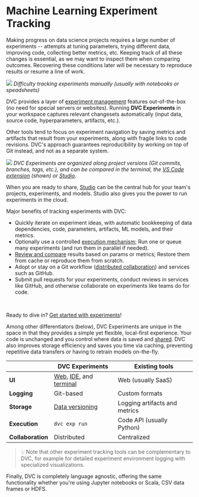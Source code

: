 # Machine Learning Experiment Tracking

Making progress on data science projects requires a large number of
<abbr>experiments</abbr> -- attempts at tuning parameters, trying different
data, improving code, collecting better metrics, etc. Keeping track of all these
changes is essential, as we may want to inspect them when comparing outcomes.
Recovering these conditions later will be necessary to reproduce results or
resume a line of work.

![](/img/natural-experimentation.png) _Difficulty tracking experiments manually
(usually with notebooks or speadsheets)_

DVC provides a layer of [experiment management] features out-of-the-box (no need
for special servers or websites). Running **DVC Experiments** in your workspace
captures relevant changesets automatically (input data, source code,
hyperparameters, artifacts, etc.).

Other tools tend to focus on experiment navigation by saving metrics and
artifacts that result from your experiments, along with fragile links to code
revisions. DVC's approach guarantees reproducibility by working on top of Git
instead, and not as a separate system.

[experiment management]: /doc/user-guide/experiment-management
[codified with dvc]: /doc/user-guide/project-structure/dvcyaml-files
[versioning everything]: /doc/use-cases/versioning-data-and-models

![](/img/vscode-live.gif) _DVC Experiments are organized along project versions
(Git commits, branches, tags, etc.), and can be compared in the terminal, the
[VS Code extension][ide] (shown) or [Studio]._

When you are ready to share, [Studio] can be the central hub for your team's
projects, experiments, and models. Studio also gives you the power to run
experiments in the cloud.

Major benefits of tracking experiments with DVC:

- Quickly iterate on experiment ideas, with automatic bookkeeping of data
  dependencies, code, <abbr>parameters</abbr>, artifacts, ML models, and their
  <abbr>metrics</abbr>.
- Optionally use a controlled [execution mechanism]; Run one or queue many
  experiments (and run them in parallel if needed).
- [Review and compare] results based on params or metrics; Restore them from
  <abbr>cache</abbr> or reproduce them from scratch.
- Adopt or stay on a Git workflow ([distributed collaboration][shared]) and
  services such as GitHub.
- Submit pull requests for your experiments, conduct reviews in services like
  GitHub, and otherwise collaborate on experiments like teams do for code.

[execution mechanism]: /doc/user-guide/experiment-management/running-experiments
[checkpoints]: /doc/user-guide/experiment-management/checkpoints
[review and compare]:
  /doc/user-guide/experiment-management/comparing-experiments
[experiment versioning]: /blog/ml-experiment-versioning

<br/>

<admon icon="book">

Ready to dive in? [Get started with experiments]!

[get started with experiments]: /doc/start/experiments

</admon>

Among other differentiators (below), DVC Experiments are unique in the space in
that they provides a simple yet flexible, local-first experience. Your code is
unchanged and you control where data is saved and [shared]. DVC also improves
storage efficiency and saves you time via <abbr>caching</abbr>, preventing
repetitive data transfers or having to retrain models on-the-fly.

|                   | DVC Experiments              | Existing tools                |
| ----------------- | ---------------------------- | ----------------------------- |
| **UI**            | [Web], [IDE], and [terminal] | Web (usually SaaS)            |
| **Logging**       | Git-based                    | Custom formats                |
| **Storage**       | [Data versioning]            | Logging artifacts and metrics |
| **Execution**     | `dvc exp run`                | Code API (usually Python)     |
| **Collaboration** | Distributed                  | Centralized                   |

[data versioning]: /doc/use-cases/versioning-data-and-models
[web]: /doc/studio
[ide]: /doc/vs-code-extension
[terminal]: /doc/command-reference

> 💡 Note that other experiment tracking tools can be complementary to DVC, for
> example for detailed experiment environment logging with specialized
> visualizations.

Finally, DVC is completely language agnostic, offering the same functionality
whether you're using Jupyter notebooks or Scala, CSV data frames or HDFS.

[shared]: /doc/user-guide/experiment-management/sharing-experiments
[studio]: /doc/studio
